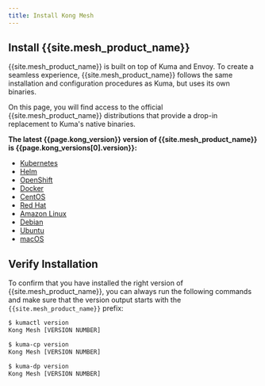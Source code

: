 ```yaml
---
title: Install Kong Mesh
---
```


## Install {{site.mesh_product_name}}

{{site.mesh_product_name}} is built on top of Kuma and Envoy. To create a
seamless experience, {{site.mesh_product_name}} follows the same installation
and configuration procedures as Kuma, but uses its own binaries.

On this page, you will find access to the official {{site.mesh_product_name}}
distributions that provide a drop-in replacement to Kuma's native binaries.

**The latest {{page.kong_version}} version of {{site.mesh_product_name}} is
{{page.kong_versions[0].version}}:**

* [Kubernetes](/mesh/{{page.kong_version}}/installation/kubernetes)
* [Helm](/mesh/{{page.kong_version}}/installation/helm)
* [OpenShift](/mesh/{{page.kong_version}}/installation/openshift)
* [Docker](/mesh/{{page.kong_version}}/installation/docker)
* [CentOS](/mesh/{{page.kong_version}}/installation/centos)
* [Red Hat](/mesh/{{page.kong_version}}/installation/redhat)
* [Amazon Linux](/mesh/{{page.kong_version}}/installation/amazonlinux)
* [Debian](/mesh/{{page.kong_version}}/installation/debian)
* [Ubuntu](/mesh/{{page.kong_version}}/installation/ubuntu)
* [macOS](/mesh/{{page.kong_version}}/installation/macos)

## Verify Installation

To confirm that you have installed the right version of
{{site.mesh_product_name}}, you can always run the following commands and
make sure that the version output starts with the `{{site.mesh_product_name}}`
prefix:

```sh
$ kumactl version
Kong Mesh [VERSION NUMBER]

$ kuma-cp version
Kong Mesh [VERSION NUMBER]

$ kuma-dp version
Kong Mesh [VERSION NUMBER]
```
